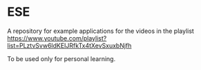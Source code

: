 # ESE
A repository for example applications for the videos in the playlist https://www.youtube.com/playlist?list=PLztvSvw6ldKEIJRfkTx4tXevSxuxbNjfh

To be used only for personal learning.
